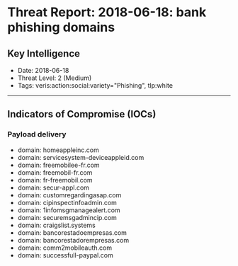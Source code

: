 # Threat Report: 2018-06-18: bank phishing domains


## Key Intelligence
* Date: 2018-06-18
* Threat Level: 2 (Medium)
* Tags: veris:action:social:variety="Phishing", tlp:white

---

## Indicators of Compromise (IOCs)
### Payload delivery
* domain: homeappleinc.com
* domain: servicesystem-deviceappleid.com
* domain: freemobilee-fr.com
* domain: freemobil-fr.com
* domain: fr-freemobil.com
* domain: secur-appl.com
* domain: customregardingasap.com
* domain: cipinspectinfoadmin.com
* domain: 1infomsgmanagealert.com
* domain: securemsgadmincip.com
* domain: craigslist.systems
* domain: bancorestadoempresas.com
* domain: bancorestadorempresas.com
* domain: comm2mobileauth.com
* domain: successfull-paypal.com

